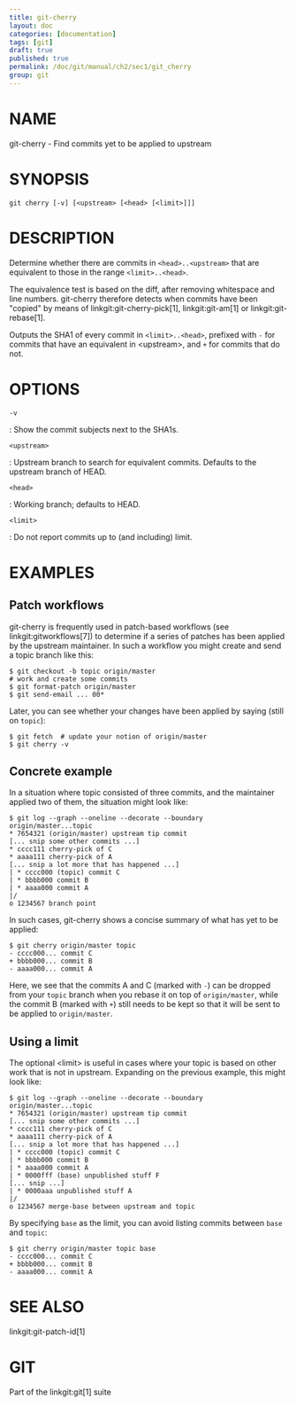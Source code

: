 ```yaml
---
title: git-cherry
layout: doc
categories: [documentation]
tags: [git]
draft: true
published: true
permalink: /doc/git/manual/ch2/sec1/git_cherry
group: git
---
```


NAME
====

git-cherry - Find commits yet to be applied to upstream

SYNOPSIS
========

    git cherry [-v] [<upstream> [<head> [<limit>]]]

DESCRIPTION
===========

Determine whether there are commits in `<head>..<upstream>` that are equivalent to those in the range `<limit>..<head>`.

The equivalence test is based on the diff, after removing whitespace and line numbers. git-cherry therefore detects when commits have been "copied" by means of linkgit:git-cherry-pick\[1\], linkgit:git-am\[1\] or linkgit:git-rebase\[1\].

Outputs the SHA1 of every commit in `<limit>..<head>`, prefixed with `-` for commits that have an equivalent in &lt;upstream&gt;, and `+` for commits that do not.

OPTIONS
=======

`-v`

:   Show the commit subjects next to the SHA1s.

`<upstream>`

:   Upstream branch to search for equivalent commits. Defaults to the upstream branch of HEAD.

`<head>`

:   Working branch; defaults to HEAD.

`<limit>`

:   Do not report commits up to (and including) limit.

EXAMPLES
========

Patch workflows
---------------

git-cherry is frequently used in patch-based workflows (see linkgit:gitworkflows\[7\]) to determine if a series of patches has been applied by the upstream maintainer. In such a workflow you might create and send a topic branch like this:

    $ git checkout -b topic origin/master
    # work and create some commits
    $ git format-patch origin/master
    $ git send-email ... 00*

Later, you can see whether your changes have been applied by saying (still on `topic`):

    $ git fetch  # update your notion of origin/master
    $ git cherry -v

Concrete example
----------------

In a situation where topic consisted of three commits, and the maintainer applied two of them, the situation might look like:

    $ git log --graph --oneline --decorate --boundary origin/master...topic
    * 7654321 (origin/master) upstream tip commit
    [... snip some other commits ...]
    * cccc111 cherry-pick of C
    * aaaa111 cherry-pick of A
    [... snip a lot more that has happened ...]
    | * cccc000 (topic) commit C
    | * bbbb000 commit B
    | * aaaa000 commit A
    |/
    o 1234567 branch point

In such cases, git-cherry shows a concise summary of what has yet to be applied:

    $ git cherry origin/master topic
    - cccc000... commit C
    + bbbb000... commit B
    - aaaa000... commit A

Here, we see that the commits A and C (marked with `-`) can be dropped from your `topic` branch when you rebase it on top of `origin/master`, while the commit B (marked with `+`) still needs to be kept so that it will be sent to be applied to `origin/master`.

Using a limit
-------------

The optional &lt;limit&gt; is useful in cases where your topic is based on other work that is not in upstream. Expanding on the previous example, this might look like:

    $ git log --graph --oneline --decorate --boundary origin/master...topic
    * 7654321 (origin/master) upstream tip commit
    [... snip some other commits ...]
    * cccc111 cherry-pick of C
    * aaaa111 cherry-pick of A
    [... snip a lot more that has happened ...]
    | * cccc000 (topic) commit C
    | * bbbb000 commit B
    | * aaaa000 commit A
    | * 0000fff (base) unpublished stuff F
    [... snip ...]
    | * 0000aaa unpublished stuff A
    |/
    o 1234567 merge-base between upstream and topic

By specifying `base` as the limit, you can avoid listing commits between `base` and `topic`:

    $ git cherry origin/master topic base
    - cccc000... commit C
    + bbbb000... commit B
    - aaaa000... commit A

SEE ALSO
========

linkgit:git-patch-id\[1\]

GIT
===

Part of the linkgit:git\[1\] suite
